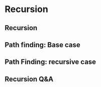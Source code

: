 # Recursion

## Recursion

## Path finding: Base case

## Path Finding: recursive case

## Recursion Q&A

